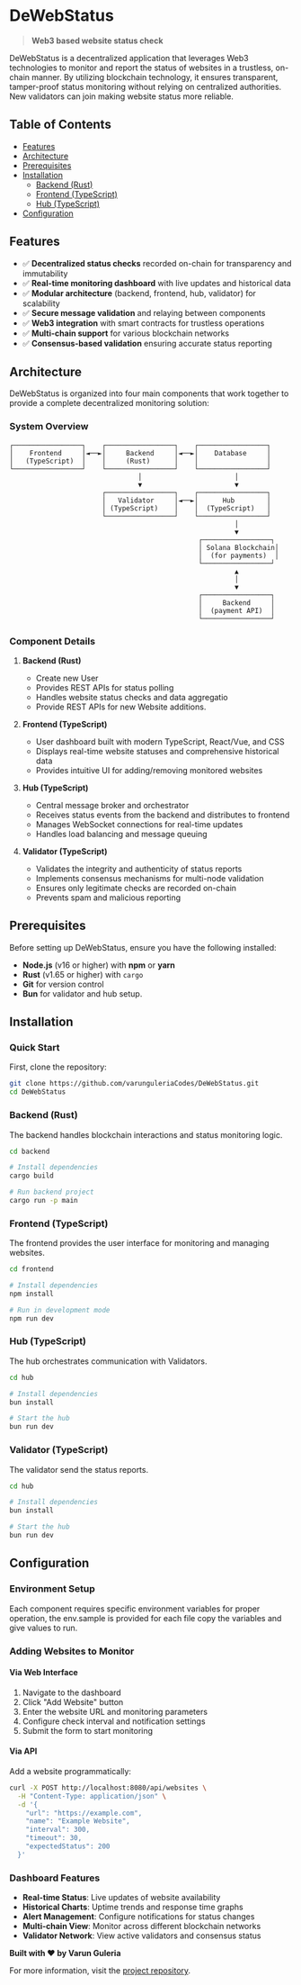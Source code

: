 # DeWebStatus

> **Web3 based website status check**

DeWebStatus is a decentralized application that leverages Web3 technologies to monitor and report the status of websites in a trustless, on-chain manner. By utilizing blockchain technology, it ensures transparent, tamper-proof status monitoring without relying on centralized authorities. New validators can join making website status more reliable.

## Table of Contents

- [Features](#features)
- [Architecture](#architecture)
- [Prerequisites](#prerequisites)
- [Installation](#installation)
  - [Backend (Rust)](#backend-rust)
  - [Frontend (TypeScript)](#frontend-typescript)
  - [Hub (TypeScript)](#hub-typescript)
- [Configuration](#configuration)

## Features

- ✅ **Decentralized status checks** recorded on-chain for transparency and immutability
- ✅ **Real-time monitoring dashboard** with live updates and historical data
- ✅ **Modular architecture** (backend, frontend, hub, validator) for scalability
- ✅ **Secure message validation** and relaying between components
- ✅ **Web3 integration** with smart contracts for trustless operations
- ✅ **Multi-chain support** for various blockchain networks
- ✅ **Consensus-based validation** ensuring accurate status reporting

## Architecture

DeWebStatus is organized into four main components that work together to provide a complete decentralized monitoring solution:

### System Overview

```
┌─────────────────┐    ┌─────────────────┐    ┌─────────────────┐
│    Frontend     │◄──►│     Backend     │◄──►│    Database     │
│   (TypeScript)  │    │     (Rust)      │    │                 │
└─────────────────┘    └─────────────────┘    └─────────────────┘
                                │                       │
                                ▼                       ▼
                       ┌─────────────────┐    ┌─────────────────┐
                       │   Validator     │◄──►│      Hub        │
                       │ (TypeScript)    │    │  (TypeScript)   │
                       └─────────────────┘    └─────────────────┘
                                                        │
                                                        ▼
                                               ┌─────────────────┐
                                               │ Solana Blockchain│
                                               │  (for payments)  │
                                               └─────────────────┘
                                                        ▲
                                                        │
                                                        ▼
                                               ┌─────────────────┐
                                               │     Backend     │
                                               │  (payment API)  │
                                               └─────────────────┘
```

### Component Details

1. **Backend (Rust)**
   - Create new User
   - Provides REST APIs for status polling
   - Handles website status checks and data aggregatio
   - Provide REST APIs for new Website additions.

2. **Frontend (TypeScript)**
   - User dashboard built with modern TypeScript, React/Vue, and CSS
   - Displays real-time website statuses and comprehensive historical data
   - Provides intuitive UI for adding/removing monitored websites

3. **Hub (TypeScript)**
   - Central message broker and orchestrator
   - Receives status events from the backend and distributes to frontend
   - Manages WebSocket connections for real-time updates
   - Handles load balancing and message queuing

4. **Validator (TypeScript)**
   - Validates the integrity and authenticity of status reports
   - Implements consensus mechanisms for multi-node validation
   - Ensures only legitimate checks are recorded on-chain
   - Prevents spam and malicious reporting

## Prerequisites

Before setting up DeWebStatus, ensure you have the following installed:

- **Node.js** (v16 or higher) with **npm** or **yarn**
- **Rust** (v1.65 or higher) with `cargo`
- **Git** for version control
- **Bun** for validator and hub setup.
## Installation

### Quick Start

First, clone the repository:

```bash
git clone https://github.com/varunguleriaCodes/DeWebStatus.git
cd DeWebStatus
```

### Backend (Rust)

The backend handles blockchain interactions and status monitoring logic.

```bash
cd backend

# Install dependencies
cargo build

# Run backend project
cargo run -p main

```

### Frontend (TypeScript)

The frontend provides the user interface for monitoring and managing websites.

```bash
cd frontend

# Install dependencies
npm install

# Run in development mode
npm run dev

```

### Hub (TypeScript)

The hub orchestrates communication with Validators.

```bash
cd hub

# Install dependencies
bun install

# Start the hub
bun run dev
```

### Validator (TypeScript)

The validator send the status reports.

```bash
cd hub

# Install dependencies
bun install

# Start the hub
bun run dev
```

## Configuration

### Environment Setup

Each component requires specific environment variables for proper operation, the env.sample is provided for each file copy the variables and give values to run.



### Adding Websites to Monitor

#### Via Web Interface

1. Navigate to the dashboard
2. Click "Add Website" button
3. Enter the website URL and monitoring parameters
4. Configure check interval and notification settings
5. Submit the form to start monitoring

#### Via API

Add a website programmatically:

```bash
curl -X POST http://localhost:8080/api/websites \
  -H "Content-Type: application/json" \
  -d '{
    "url": "https://example.com",
    "name": "Example Website",
    "interval": 300,
    "timeout": 30,
    "expectedStatus": 200
  }'
```

### Dashboard Features

- **Real-time Status**: Live updates of website availability
- **Historical Charts**: Uptime trends and response time graphs
- **Alert Management**: Configure notifications for status changes
- **Multi-chain View**: Monitor across different blockchain networks
- **Validator Network**: View active validators and consensus status


**Built with ❤️ by Varun Guleria**

For more information, visit the [project repository](https://github.com/varunguleriaCodes/DeWebStatus).
